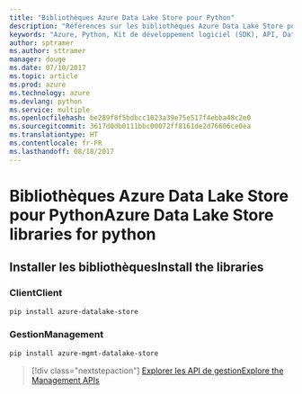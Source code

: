 ```yaml
---
title: "Bibliothèques Azure Data Lake Store pour Python"
description: "Références sur les bibliothèques Azure Data Lake Store pour Python"
keywords: "Azure, Python, Kit de développement logiciel (SDK), API, Data Lake Store"
author: sptramer
ms.author: sttramer
manager: douge
ms.date: 07/10/2017
ms.topic: article
ms.prod: azure
ms.technology: azure
ms.devlang: python
ms.service: multiple
ms.openlocfilehash: be289f8f5bdbcc1023a39e75e517f4ebba48c2e0
ms.sourcegitcommit: 3617d0db0111bbc00072ff8161de2d76606ce0ea
ms.translationtype: HT
ms.contentlocale: fr-FR
ms.lasthandoff: 08/18/2017
---
```

# <a name="azure-data-lake-store-libraries-for-python"></a><span data-ttu-id="0ad5e-104">Bibliothèques Azure Data Lake Store pour Python</span><span class="sxs-lookup"><span data-stu-id="0ad5e-104">Azure Data Lake Store libraries for python</span></span>

## <a name="install-the-libraries"></a><span data-ttu-id="0ad5e-105">Installer les bibliothèques</span><span class="sxs-lookup"><span data-stu-id="0ad5e-105">Install the libraries</span></span>
### <a name="client"></a><span data-ttu-id="0ad5e-106">Client</span><span class="sxs-lookup"><span data-stu-id="0ad5e-106">Client</span></span>

```bash
pip install azure-datalake-store
```

### <a name="management"></a><span data-ttu-id="0ad5e-107">Gestion</span><span class="sxs-lookup"><span data-stu-id="0ad5e-107">Management</span></span>

```bash
pip install azure-mgmt-datalake-store
```
> [!div class="nextstepaction"]
> [<span data-ttu-id="0ad5e-108">Explorer les API de gestion</span><span class="sxs-lookup"><span data-stu-id="0ad5e-108">Explore the Management APIs</span></span>](/python/api/overview/azure/datalakestore/managementlibrary)